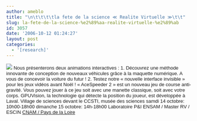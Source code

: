 ```yaml
---
author: ameblo
title: "\n\t\t\t\tla fete de la science ≪ Realite Virtuelle ≫\t\t"
slug: la-fete-de-la-science-%e2%89%aa-realite-virtuelle-%e2%89%ab
id: 3057
date: '2006-10-12 01:24:27'
layout: post
categories:
  - '[research]'
---
```


![](http://www.cnam-paysdelaloire.fr/images/photos/0004/img_1110886780091.jpg) <font size="-1" face="Verdana, Geneva, Arial, Helvetica, sans-serif">Nous présenterons deux animations interactives : 1\. Découvrez une méthode innovante de conception de nouveaux véhicules grâce à la maquette numérique. A vous de concevoir la voiture du futur ! 2\. Testez notre « nouvelle interface invisible » pour les jeux vidéos avant Noël ! « AceSpeeder 2 » est un nouveau jeu de course anti-gravité. Vous pouvez jouer à ce jeu soit avec une manette classique, soit avec votre corps. GPUVision, la technologie qui détecte la position du joueur, est développée à Laval. Village de sciences devant le CCSTI, musée des sciences samdi 14 octobre: 10h00-18h00 dimanche 15 octobre: 14h-18h00 Laboratoire P&I ENSAM / Master RV / ESCIN [CNAM / Pays de la Loire](http://www.cnam-paysdelaloire.fr/jsp/fiche_pagelibre.jsp?STNAV=&RUBNAV=&CODE=16427034&LANGUE=0&RH=CST2)</font> [](http://www.cnam-paysdelaloire.fr/jsp/fiche_pagelibre.jsp?STNAV=&RUBNAV=&CODE=16427034&LANGUE=0&RH=CST2)